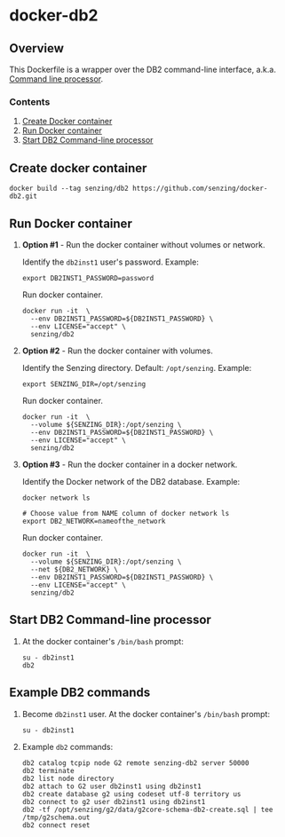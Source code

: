 # docker-db2

## Overview

This Dockerfile is a wrapper over the DB2 command-line interface,
a.k.a. [Command line processor](https://www.ibm.com/support/knowledgecenter/en/SSEPGG_11.1.0/com.ibm.db2.luw.admin.cmd.doc/doc/r0010409.html).

### Contents

1. [Create Docker container](#create-docker-container)
1. [Run Docker container](#run-docker-container)
1. [Start DB2 Command-line processor](start-db2-command-line-processor)

## Create docker container

```console
docker build --tag senzing/db2 https://github.com/senzing/docker-db2.git
```

## Run Docker container

1. **Option #1** - Run the docker container without volumes or network.

    Identify the `db2inst1` user's password.
    Example:

    ```console
    export DB2INST1_PASSWORD=password
    ```

    Run docker container.

    ```console
    docker run -it  \
      --env DB2INST1_PASSWORD=${DB2INST1_PASSWORD} \
      --env LICENSE="accept" \
      senzing/db2
    ```

1. **Option #2** - Run the docker container with volumes.

    Identify the Senzing directory.
    Default: `/opt/senzing`.
    Example:

    ```console
    export SENZING_DIR=/opt/senzing
    ```

    Run docker container.

    ```console
    docker run -it  \
      --volume ${SENZING_DIR}:/opt/senzing \
      --env DB2INST1_PASSWORD=${DB2INST1_PASSWORD} \
      --env LICENSE="accept" \
      senzing/db2
    ```

1. **Option #3** - Run the docker container in a docker network.

    Identify the Docker network of the DB2 database.
    Example:

    ```console
    docker network ls

    # Choose value from NAME column of docker network ls
    export DB2_NETWORK=nameofthe_network
    ```

    Run docker container.

    ```console
    docker run -it  \
      --volume ${SENZING_DIR}:/opt/senzing \
      --net ${DB2_NETWORK} \
      --env DB2INST1_PASSWORD=${DB2INST1_PASSWORD} \
      --env LICENSE="accept" \
      senzing/db2
    ```

## Start DB2 Command-line processor

1. At the docker container's `/bin/bash` prompt:

    ```console
    su - db2inst1
    db2
    ```

## Example DB2 commands

1. Become `db2inst1` user. At the docker container's `/bin/bash` prompt:

    ```console
    su - db2inst1
    ```

1. Example `db2` commands:

    ```console
    db2 catalog tcpip node G2 remote senzing-db2 server 50000
    db2 terminate
    db2 list node directory
    db2 attach to G2 user db2inst1 using db2inst1
    db2 create database g2 using codeset utf-8 territory us
    db2 connect to g2 user db2inst1 using db2inst1
    db2 -tf /opt/senzing/g2/data/g2core-schema-db2-create.sql | tee /tmp/g2schema.out
    db2 connect reset
    ```
